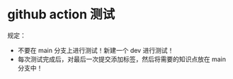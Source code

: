 # github action 测试

规定：

- 不要在 main 分支上进行测试！新建一个 dev 进行测试！
- 每次测试完成后，对最后一次提交添加标签，然后将需要的知识点放在 main 分支中！
